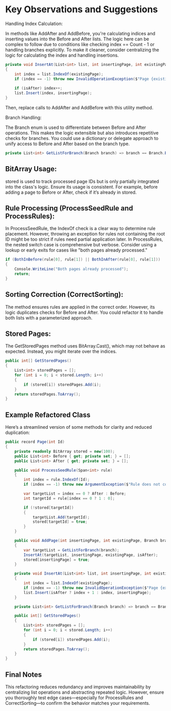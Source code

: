 # Key Observations and Suggestions

Handling Index Calculation:

In methods like AddAfter and AddBefore, you're calculating indices and inserting values into the Before and After lists. The logic here can be complex to follow due to conditions like checking index == Count - 1 or handling branches explicitly.
To make it cleaner, consider centralizing the logic for calculating the index and handling insertions.
```csharp
private void InsertAt(List<int> list, int insertingPage, int existingPage, bool isAfter)
{
    int index = list.IndexOf(existingPage);
    if (index == -1) throw new InvalidOperationException($"Page {existingPage} not found in the list.");
    
    if (isAfter) index++;
    list.Insert(index, insertingPage);
}
```
Then, replace calls to AddAfter and AddBefore with this utility method.

Branch Handling:

The Branch enum is used to differentiate between Before and After operations. This makes the logic extensible but also introduces repetitive checks for branches.
You could use a dictionary or delegate approach to unify access to Before and After based on the branch type.
```csharp
private List<int> GetListForBranch(Branch branch) => branch == Branch.Before ? Before : After;
```

## BitArray Usage:

stored is used to track processed page IDs but is only partially integrated into the class's logic.
Ensure its usage is consistent. For example, before adding a page to Before or After, check if it’s already in stored.

## Rule Processing (ProcessSeedRule and ProcessRules):

In ProcessSeedRule, the IndexOf check is a clear way to determine rule placement. However, throwing an exception for rules not containing the root ID might be too strict if rules need partial application later.
In ProcessRules, the nested switch case is comprehensive but verbose. Consider using a lookup or early exits for cases like "both pages already processed."
```csharp
if (BothInBefore(rule[0], rule[1]) || BothInAfter(rule[0], rule[1]))
{
    Console.WriteLine("Both pages already processed");
    return;
}
```

## Sorting Correction (CorrectSorting):

The method ensures rules are applied in the correct order. However, its logic duplicates checks for Before and After.
You could refactor it to handle both lists with a parameterized approach.

## Stored Pages:

The GetStoredPages method uses BitArray.Cast<int>(), which may not behave as expected. Instead, you might iterate over the indices.
```csharp
public int[] GetStoredPages()
{
    List<int> storedPages = [];
    for (int i = 0; i < stored.Length; i++)
    {
        if (stored[i]) storedPages.Add(i);
    }
    return storedPages.ToArray();
}
```

## Example Refactored Class

Here’s a streamlined version of some methods for clarity and reduced duplication:

```csharp
public record Page(int Id)
{
    private readonly BitArray stored = new(100);
    public List<int> Before { get; private set; } = [];
    public List<int> After { get; private set; } = [];

    public void ProcessSeedRule(Span<int> rule)
    {
        int index = rule.IndexOf(Id);
        if (index == -1) throw new ArgumentException($"Rule does not contain root ID: {Id}");

        var targetList = index == 0 ? After : Before;
        int targetId = rule[index == 0 ? 1 : 0];

        if (!stored[targetId])
        {
            targetList.Add(targetId);
            stored[targetId] = true;
        }
    }

    public void AddPage(int insertingPage, int existingPage, Branch branch, bool isAfter)
    {
        var targetList = GetListForBranch(branch);
        InsertAt(targetList, insertingPage, existingPage, isAfter);
        stored[insertingPage] = true;
    }

    private void InsertAt(List<int> list, int insertingPage, int existingPage, bool isAfter)
    {
        int index = list.IndexOf(existingPage);
        if (index == -1) throw new InvalidOperationException($"Page {existingPage} not found in list.");
        list.Insert(isAfter ? index + 1 : index, insertingPage);
    }

    private List<int> GetListForBranch(Branch branch) => branch == Branch.Before ? Before : After;

    public int[] GetStoredPages()
    {
        List<int> storedPages = [];
        for (int i = 0; i < stored.Length; i++)
        {
            if (stored[i]) storedPages.Add(i);
        }
        return storedPages.ToArray();
    }
}
```

## Final Notes

This refactoring reduces redundancy and improves maintainability by centralizing list operations and abstracting repeated logic. However, ensure you thoroughly test edge cases—especially for ProcessRules and CorrectSorting—to confirm the behavior matches your requirements.